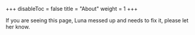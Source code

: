 +++
disableToc = false
title = "About"
weight = 1
+++

If you are seeing this page, Luna messed up and needs to fix it, please let her know.